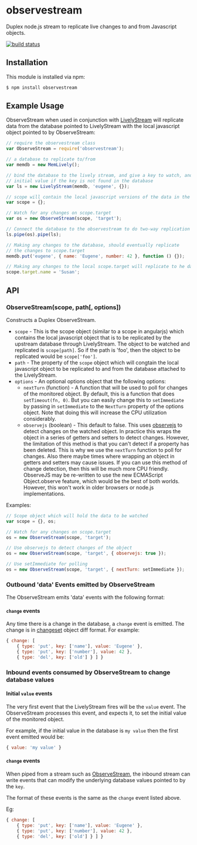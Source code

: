 # observestream 
Duplex node.js stream to replicate live changes to and from Javascript objects.

[![build status](https://secure.travis-ci.org/eugeneware/observestream.png)](http://travis-ci.org/eugeneware/observestream)

## Installation

This module is installed via npm:

``` bash
$ npm install observestream
```

## Example Usage

ObserveStream when used in conjunction with
[LivelyStream](https://github.com/eugeneware/livelystream) will replicate
data from the database pointed to LivelyStream with the local javascript
object pointed to by ObserveStream:

``` js
// require the observestream class
var ObserveStream = require('observestream');

// a database to replicate to/from
var memdb = new MemLively();

// bind the database to the lively stream, and give a key to watch, and an
// initial value if the key is not found in the database
var ls = new LivelyStream(memdb, 'eugene', {});

// scope will contain the local javascript versions of the data in the database
var scope = {};

// Watch for any changes on scope.target
var os = new ObserveStream(scope, 'target');

// Connect the database to the observestream to do two-way replication
ls.pipe(os).pipe(ls);

// Making any changes to the database, should eventually replicate
// the changes to scope.target
memdb.put('eugene', { name: 'Eugene', number: 42 }, function () {});

// Making any changes to the local scope.target will replicate to he database
scope.target.name = 'Susan';
```

## API

### ObserveStream(scope, path[, options])

Constructs a Duplex ObserveStream.

* ```scope``` - This is the scope object (similar to a scope in angularjs)
  which contains the local javascript object that is to be replicated by
  the upstream database through LivelyStream. The object to be watched and
  replicated is ```scope[path]```. So if the path is 'foo', then the object
  to be replicated would be ```scope['foo']```.
* ```path``` - The property of the ```scope``` object which will congtain the
  local javascript object to be replicated to and from the database attached
  to the LivelyStream.
* ```options``` - An optional options object that the following options:
    * ```nextTurn``` (function) - A function that will be used to poll for
      changes of the monitored object. By default, this is a function that
      does ```setTimeout(fn, 0)```. But you can easily change this to
      ```setImmediate``` by passing in ```setImmediate``` to the ```NextTurn```
      property of the options object. Note that doing this will increase the
      CPU utilization considerably.
    * ```observejs``` (boolean) - This default to false. This uses
      [observejs](https://github.com/eugeneware/observejs) to detect changes
      on the watched object. In practice this wraps the object in a series
      of getters and setters to detect changes. However, the limitation of
      this method is that you can't detect if a property has been deleted.
      This is why we use the ```nextTurn``` function to poll for changes. Also
      there maybe times where wrapping an object in getters and setters may
      cause issues. If you can use this method of change detection, then
      this will be much more CPU friendly. ObserveJS may be re-written to use
      the new ECMAScript Object.observe feature, which would be the best of
      both worlds. However, this won't work in older browsers or node.js
      implementations.

Examples:

``` js
// Scope object which will hold the data to be watched
var scope = {}, os;

// Watch for any changes on scope.target
os = new ObserveStream(scope, 'target');

// Use observejs to detect changes of the object
os = new ObserveStream(scope, 'target', { observejs: true });

// Use setImmediate for polling
os = new ObserveStream(scope, 'target', { nextTurn: setImmediate });
```

### Outbound 'data' Events emitted by ObserveStream

The ObserveStream emits 'data' events with the following format:


#### ```change``` events

Any time there is a change in the database, a ```change``` event is emitted.
The change is in [changeset](https://github.com/eugeneware/changeset) object
diff format. For example:

``` js
{ change: [
    { type: 'put', key: ['name'], value: 'Eugene' },
    { type: 'put', key: ['number'], value: 42 },
    { type: 'del', key: ['old'] } ] }
```

### Inbound events consumed by ObserveStream to change database values

#### Initial ```value``` events

The very first event that the LivelyStream fires will be the ```value``` event.
The ObserveStream processes this event, and expects it, to set the initial
value of the monitored object.

For example, if the initial value in the database is ```my value``` then the
first event emitted would be:

``` js
{ value: 'my value' }
```

#### ```change``` events

When piped from a stream such as
[ObserveStream](https://github.com/eugeneware/observestream), the inbound
stream can write events that can modify the underlying database values pointed
to by the ```key```.

The format of these events is the same as the ```change``` event listed above.

Eg:

``` js
{ change: [
    { type: 'put', key: ['name'], value: 'Eugene' },
    { type: 'put', key: ['number'], value: 42 },
    { type: 'del', key: ['old'] } ] }
```
